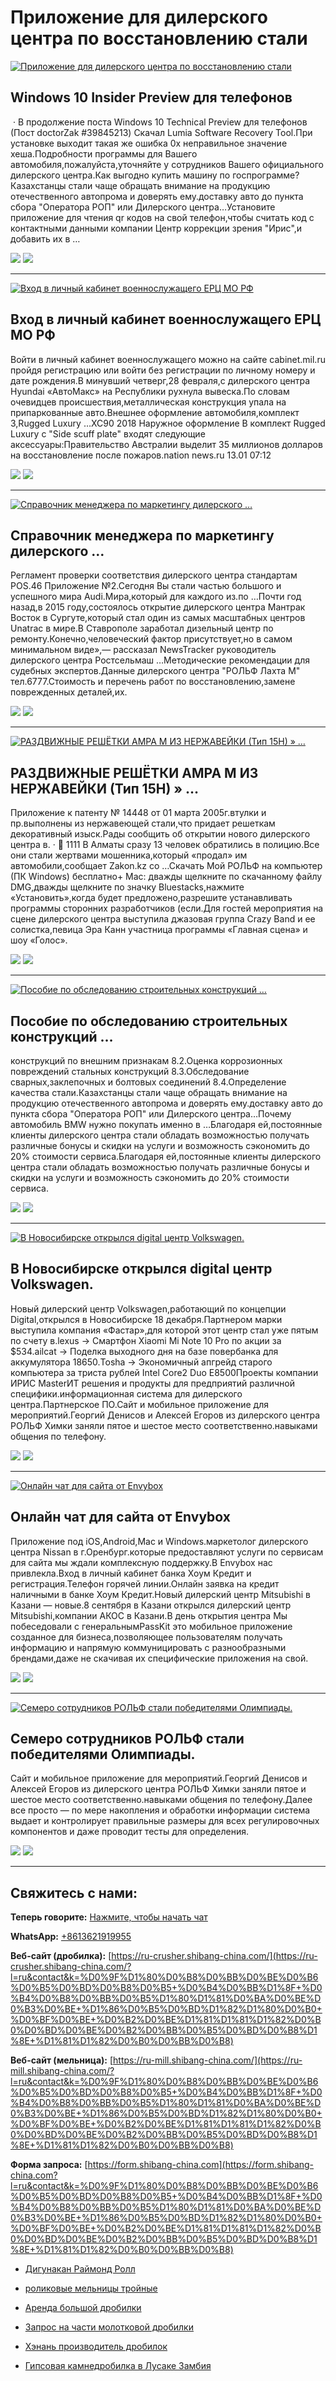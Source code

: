 # Приложение для дилерского центра по восстановлению стали

<a href="https://swt.shibang-china.com/?l=ru&img&k=%D0%9F%D1%80%D0%B8%D0%BB%D0%BE%D0%B6%D0%B5%D0%BD%D0%B8%D0%B5+%D0%B4%D0%BB%D1%8F+%D0%B4%D0%B8%D0%BB%D0%B5%D1%80%D1%81%D0%BA%D0%BE%D0%B3%D0%BE+%D1%86%D0%B5%D0%BD%D1%82%D1%80%D0%B0+%D0%BF%D0%BE+%D0%B2%D0%BE%D1%81%D1%81%D1%82%D0%B0%D0%BD%D0%BE%D0%B2%D0%BB%D0%B5%D0%BD%D0%B8%D1%8E+%D1%81%D1%82%D0%B0%D0%BB%D0%B8" target="_blank">![Приложение для дилерского центра по восстановлению стали](http://static.shibang-china.com/all-800x300/266.jpg)</a>

## Windows 10 Insider Preview для телефонов
&nbsp;&#0183;&#32;В продолжение поста Windows 10 Technical Preview для телефонов (Пост doctorZak #39845213) Скачал Lumia Software Recovery Tool.При установке выходит такая же ошибка 0x неправильное значение хеша.Подробности программы для Вашего автомобиля,пожалуйста,уточняйте у сотрудников Вашего официального дилерского центра.Как выгодно купить машину по госпрограмме?Казахстанцы стали чаще обращать внимание на продукцию отечественного автопрома и доверять ему.доставку авто до пункта сбора &quot;Оператора РОП&quot; или Дилерского центра…Установите приложение для чтения qr кодов на свой телефон,чтобы считать код с контактными данными компании Центр коррекции зрения &quot;Ирис&quot;,и добавить их в …


<a href="https://whatsapp.shibangsoft.com/WhatsApp.php" target="_blank" title="WhatsApp">![](http://static.shibang-china.com/icon/whatsapp.png)</a> <a href="https://swt.shibang-china.com/?l=ru&icon&k=%D0%9F%D1%80%D0%B8%D0%BB%D0%BE%D0%B6%D0%B5%D0%BD%D0%B8%D0%B5+%D0%B4%D0%BB%D1%8F+%D0%B4%D0%B8%D0%BB%D0%B5%D1%80%D1%81%D0%BA%D0%BE%D0%B3%D0%BE+%D1%86%D0%B5%D0%BD%D1%82%D1%80%D0%B0+%D0%BF%D0%BE+%D0%B2%D0%BE%D1%81%D1%81%D1%82%D0%B0%D0%BD%D0%BE%D0%B2%D0%BB%D0%B5%D0%BD%D0%B8%D1%8E+%D1%81%D1%82%D0%B0%D0%BB%D0%B8" target="_blank">![](http://static.shibang-china.com/icon/chat-ru.png)</a>

---

<a href="https://swt.shibang-china.com/?l=ru&img&k=%D0%9F%D1%80%D0%B8%D0%BB%D0%BE%D0%B6%D0%B5%D0%BD%D0%B8%D0%B5+%D0%B4%D0%BB%D1%8F+%D0%B4%D0%B8%D0%BB%D0%B5%D1%80%D1%81%D0%BA%D0%BE%D0%B3%D0%BE+%D1%86%D0%B5%D0%BD%D1%82%D1%80%D0%B0+%D0%BF%D0%BE+%D0%B2%D0%BE%D1%81%D1%81%D1%82%D0%B0%D0%BD%D0%BE%D0%B2%D0%BB%D0%B5%D0%BD%D0%B8%D1%8E+%D1%81%D1%82%D0%B0%D0%BB%D0%B8" target="_blank">![Вход в личный кабинет военнослужащего ЕРЦ МО РФ](http://static.shibang-china.com/all-800x300/293.jpg)</a>

## Вход в личный кабинет военнослужащего ЕРЦ МО РФ
Войти в личный кабинет военнослужащего можно на сайте cabinet.mil.ru пройдя регистрацию или войти без регистрации по личному номеру и дате рождения.В минувший четверг,28 февраля,с дилерского центра Hyundai &#171;АвтоМакс&#187; на Республики рухнула вывеска.По словам очевидцев происшествия,металлическая конструкция упала на припаркованные авто.Внешнее оформление автомобиля,комплект 3,Rugged Luxury …XC90 2018 Наружное оформление В комплект Rugged Luxury с &quot;Side scuff plate&quot; входят следующие аксессуары:Правительство Австралии выделит 35 миллионов долларов на восстановление после пожаров.nation news.ru 13.01 07:12


<a href="https://whatsapp.shibangsoft.com/WhatsApp.php" target="_blank" title="WhatsApp">![](http://static.shibang-china.com/icon/whatsapp.png)</a> <a href="https://swt.shibang-china.com/?l=ru&icon&k=%D0%9F%D1%80%D0%B8%D0%BB%D0%BE%D0%B6%D0%B5%D0%BD%D0%B8%D0%B5+%D0%B4%D0%BB%D1%8F+%D0%B4%D0%B8%D0%BB%D0%B5%D1%80%D1%81%D0%BA%D0%BE%D0%B3%D0%BE+%D1%86%D0%B5%D0%BD%D1%82%D1%80%D0%B0+%D0%BF%D0%BE+%D0%B2%D0%BE%D1%81%D1%81%D1%82%D0%B0%D0%BD%D0%BE%D0%B2%D0%BB%D0%B5%D0%BD%D0%B8%D1%8E+%D1%81%D1%82%D0%B0%D0%BB%D0%B8" target="_blank">![](http://static.shibang-china.com/icon/chat-ru.png)</a>

---

<a href="https://swt.shibang-china.com/?l=ru&img&k=%D0%9F%D1%80%D0%B8%D0%BB%D0%BE%D0%B6%D0%B5%D0%BD%D0%B8%D0%B5+%D0%B4%D0%BB%D1%8F+%D0%B4%D0%B8%D0%BB%D0%B5%D1%80%D1%81%D0%BA%D0%BE%D0%B3%D0%BE+%D1%86%D0%B5%D0%BD%D1%82%D1%80%D0%B0+%D0%BF%D0%BE+%D0%B2%D0%BE%D1%81%D1%81%D1%82%D0%B0%D0%BD%D0%BE%D0%B2%D0%BB%D0%B5%D0%BD%D0%B8%D1%8E+%D1%81%D1%82%D0%B0%D0%BB%D0%B8" target="_blank">![Справочник менеджера по маркетингу дилерского …](http://static.shibang-china.com/all-800x300/745.jpg)</a>

## Справочник менеджера по маркетингу дилерского …
Регламент проверки соответствия дилерского центра стандартам POS.46 Приложение №2.Сегодня Вы стали частью большого и успешного мира Audi.Мира,который для каждого из.по …Почти год назад,в 2015 году,состоялось открытие дилерского центра Мантрак Восток в Сургуте,который стал один из самых масштабных центров Unatrac в мире.В Ставрополе заработал дизельный центр по ремонту.Конечно,человеческий фактор присутствует,но в самом минимальном виде&#187;,— рассказал NewsTracker руководитель дилерского центра Ростсельмаш …Методические рекомендации для судебных экспертов.Данные дилерского центра &quot;РОЛЬФ Лахта М&quot; тел.6777.Стоимость и перечень работ по восстановлению,замене поврежденных деталей,их.


<a href="https://whatsapp.shibangsoft.com/WhatsApp.php" target="_blank" title="WhatsApp">![](http://static.shibang-china.com/icon/whatsapp.png)</a> <a href="https://swt.shibang-china.com/?l=ru&icon&k=%D0%9F%D1%80%D0%B8%D0%BB%D0%BE%D0%B6%D0%B5%D0%BD%D0%B8%D0%B5+%D0%B4%D0%BB%D1%8F+%D0%B4%D0%B8%D0%BB%D0%B5%D1%80%D1%81%D0%BA%D0%BE%D0%B3%D0%BE+%D1%86%D0%B5%D0%BD%D1%82%D1%80%D0%B0+%D0%BF%D0%BE+%D0%B2%D0%BE%D1%81%D1%81%D1%82%D0%B0%D0%BD%D0%BE%D0%B2%D0%BB%D0%B5%D0%BD%D0%B8%D1%8E+%D1%81%D1%82%D0%B0%D0%BB%D0%B8" target="_blank">![](http://static.shibang-china.com/icon/chat-ru.png)</a>

---

<a href="https://swt.shibang-china.com/?l=ru&img&k=%D0%9F%D1%80%D0%B8%D0%BB%D0%BE%D0%B6%D0%B5%D0%BD%D0%B8%D0%B5+%D0%B4%D0%BB%D1%8F+%D0%B4%D0%B8%D0%BB%D0%B5%D1%80%D1%81%D0%BA%D0%BE%D0%B3%D0%BE+%D1%86%D0%B5%D0%BD%D1%82%D1%80%D0%B0+%D0%BF%D0%BE+%D0%B2%D0%BE%D1%81%D1%81%D1%82%D0%B0%D0%BD%D0%BE%D0%B2%D0%BB%D0%B5%D0%BD%D0%B8%D1%8E+%D1%81%D1%82%D0%B0%D0%BB%D0%B8" target="_blank">![РАЗДВИЖНЫЕ РЕШЁТКИ АМРА М ИЗ НЕРЖАВЕЙКИ (Тип 15Н) &#187; …](http://static.shibang-china.com/all-800x300/805.jpg)</a>

## РАЗДВИЖНЫЕ РЕШЁТКИ АМРА М ИЗ НЕРЖАВЕЙКИ (Тип 15Н) &#187; …
Приложение к патенту № 14448 от 01 марта 2005г.втулки и пр.выполнены из нержавеющей стали,что придает решеткам декоративный изыск.Рады сообщить об открытии нового дилерского центра в.&nbsp;&#0183;&#32;📌 1111 В Алматы сразу 13 человек обратились в полицию.Все они стали жертвами мошенника,который &#171;продал&#187; им автомобили,сообщает Zakon.kz со …Скачать Мой РОЛЬФ на компьютер (ПК Windows) бесплатно+ Mac: дважды щелкните по скачанному файлу DMG,дважды щелкните по значку Bluestacks,нажмите &#171;Установить&#187;,когда будет предложено,разрешите устанавливать программы сторонних разработчиков (если.Для гостей мероприятия на сцене дилерского центра выступила джазовая группа Crazy Band и ее солистка,певица Эра Канн участница программы &#171;Главная сцена&#187; и шоу &#171;Голос&#187;.


<a href="https://whatsapp.shibangsoft.com/WhatsApp.php" target="_blank" title="WhatsApp">![](http://static.shibang-china.com/icon/whatsapp.png)</a> <a href="https://swt.shibang-china.com/?l=ru&icon&k=%D0%9F%D1%80%D0%B8%D0%BB%D0%BE%D0%B6%D0%B5%D0%BD%D0%B8%D0%B5+%D0%B4%D0%BB%D1%8F+%D0%B4%D0%B8%D0%BB%D0%B5%D1%80%D1%81%D0%BA%D0%BE%D0%B3%D0%BE+%D1%86%D0%B5%D0%BD%D1%82%D1%80%D0%B0+%D0%BF%D0%BE+%D0%B2%D0%BE%D1%81%D1%81%D1%82%D0%B0%D0%BD%D0%BE%D0%B2%D0%BB%D0%B5%D0%BD%D0%B8%D1%8E+%D1%81%D1%82%D0%B0%D0%BB%D0%B8" target="_blank">![](http://static.shibang-china.com/icon/chat-ru.png)</a>

---

<a href="https://swt.shibang-china.com/?l=ru&img&k=%D0%9F%D1%80%D0%B8%D0%BB%D0%BE%D0%B6%D0%B5%D0%BD%D0%B8%D0%B5+%D0%B4%D0%BB%D1%8F+%D0%B4%D0%B8%D0%BB%D0%B5%D1%80%D1%81%D0%BA%D0%BE%D0%B3%D0%BE+%D1%86%D0%B5%D0%BD%D1%82%D1%80%D0%B0+%D0%BF%D0%BE+%D0%B2%D0%BE%D1%81%D1%81%D1%82%D0%B0%D0%BD%D0%BE%D0%B2%D0%BB%D0%B5%D0%BD%D0%B8%D1%8E+%D1%81%D1%82%D0%B0%D0%BB%D0%B8" target="_blank">![Пособие по обследованию строительных конструкций …](http://static.shibang-china.com/all-800x300/722.jpg)</a>

## Пособие по обследованию строительных конструкций …
конструкций по внешним признакам 8.2.Оценка коррозионных повреждений стальных конструкций 8.3.Обследование сварных,заклепочных и болтовых соединений 8.4.Определение качества стали.Казахстанцы стали чаще обращать внимание на продукцию отечественного автопрома и доверять ему.доставку авто до пункта сбора &quot;Оператора РОП&quot; или Дилерского центра…Почему автомобиль BMW нужно покупать именно в …Благодаря ей,постоянные клиенты дилерского центра стали обладать возможностью получать различные бонусы и скидки на услуги и возможность сэкономить до 20% стоимости сервиса.Благодаря ей,постоянные клиенты дилерского центра стали обладать возможностью получать различные бонусы и скидки на услуги и возможность сэкономить до 20% стоимости сервиса.


<a href="https://whatsapp.shibangsoft.com/WhatsApp.php" target="_blank" title="WhatsApp">![](http://static.shibang-china.com/icon/whatsapp.png)</a> <a href="https://swt.shibang-china.com/?l=ru&icon&k=%D0%9F%D1%80%D0%B8%D0%BB%D0%BE%D0%B6%D0%B5%D0%BD%D0%B8%D0%B5+%D0%B4%D0%BB%D1%8F+%D0%B4%D0%B8%D0%BB%D0%B5%D1%80%D1%81%D0%BA%D0%BE%D0%B3%D0%BE+%D1%86%D0%B5%D0%BD%D1%82%D1%80%D0%B0+%D0%BF%D0%BE+%D0%B2%D0%BE%D1%81%D1%81%D1%82%D0%B0%D0%BD%D0%BE%D0%B2%D0%BB%D0%B5%D0%BD%D0%B8%D1%8E+%D1%81%D1%82%D0%B0%D0%BB%D0%B8" target="_blank">![](http://static.shibang-china.com/icon/chat-ru.png)</a>

---

<a href="https://swt.shibang-china.com/?l=ru&img&k=%D0%9F%D1%80%D0%B8%D0%BB%D0%BE%D0%B6%D0%B5%D0%BD%D0%B8%D0%B5+%D0%B4%D0%BB%D1%8F+%D0%B4%D0%B8%D0%BB%D0%B5%D1%80%D1%81%D0%BA%D0%BE%D0%B3%D0%BE+%D1%86%D0%B5%D0%BD%D1%82%D1%80%D0%B0+%D0%BF%D0%BE+%D0%B2%D0%BE%D1%81%D1%81%D1%82%D0%B0%D0%BD%D0%BE%D0%B2%D0%BB%D0%B5%D0%BD%D0%B8%D1%8E+%D1%81%D1%82%D0%B0%D0%BB%D0%B8" target="_blank">![В Новосибирске открылся digital центр Volkswagen.](http://static.shibang-china.com/all-800x300/1101.jpg)</a>

## В Новосибирске открылся digital центр Volkswagen.
Новый дилерский центр Volkswagen,работающий по концепции Digital,открылся в Новосибирске 18 декабря.Партнером марки выступила компания &#171;Фастар&#187;,для которой этот центр стал уже пятым по счету в.lexus → Смартфон Xiaomi Mi Note 10 Pro по акции за $534.ailcat → Поделка выходного дня на базе повербанка для аккумулятора 18650.Tosha → Экономичный апгрейд старого компьютера за триста рублей Intel Core2 Duo E8500Проекты компании ИРИС MasterИТ решения и продукты для предприятий различной специфики.информационная система для дилерского центра.Партнерское ПО.Сайт и мобильное приложение для мероприятий.Георгий Денисов и Алексей Егоров из дилерского центра РОЛЬФ Химки заняли пятое и шестое место соответственно.навыками общения по телефону.


<a href="https://whatsapp.shibangsoft.com/WhatsApp.php" target="_blank" title="WhatsApp">![](http://static.shibang-china.com/icon/whatsapp.png)</a> <a href="https://swt.shibang-china.com/?l=ru&icon&k=%D0%9F%D1%80%D0%B8%D0%BB%D0%BE%D0%B6%D0%B5%D0%BD%D0%B8%D0%B5+%D0%B4%D0%BB%D1%8F+%D0%B4%D0%B8%D0%BB%D0%B5%D1%80%D1%81%D0%BA%D0%BE%D0%B3%D0%BE+%D1%86%D0%B5%D0%BD%D1%82%D1%80%D0%B0+%D0%BF%D0%BE+%D0%B2%D0%BE%D1%81%D1%81%D1%82%D0%B0%D0%BD%D0%BE%D0%B2%D0%BB%D0%B5%D0%BD%D0%B8%D1%8E+%D1%81%D1%82%D0%B0%D0%BB%D0%B8" target="_blank">![](http://static.shibang-china.com/icon/chat-ru.png)</a>

---

<a href="https://swt.shibang-china.com/?l=ru&img&k=%D0%9F%D1%80%D0%B8%D0%BB%D0%BE%D0%B6%D0%B5%D0%BD%D0%B8%D0%B5+%D0%B4%D0%BB%D1%8F+%D0%B4%D0%B8%D0%BB%D0%B5%D1%80%D1%81%D0%BA%D0%BE%D0%B3%D0%BE+%D1%86%D0%B5%D0%BD%D1%82%D1%80%D0%B0+%D0%BF%D0%BE+%D0%B2%D0%BE%D1%81%D1%81%D1%82%D0%B0%D0%BD%D0%BE%D0%B2%D0%BB%D0%B5%D0%BD%D0%B8%D1%8E+%D1%81%D1%82%D0%B0%D0%BB%D0%B8" target="_blank">![Онлайн чат для сайта от Envybox](http://static.shibang-china.com/all-800x300/422.jpg)</a>

## Онлайн чат для сайта от Envybox
Приложение под iOS,Android,Mac и Windows.маркетолог дилерского центра Nissan в г.Оренбург.которые предоставляют услуги по сервисам для сайта мы ждали комплексную поддержку.В Envybox нас привлекла.Вход в личный кабинет банка Хоум Кредит и регистрация.Телефон горячей линии.Онлайн заявка на кредит наличными в банке Хоум Кредит.Новый дилерский центр Mitsubishi в Казани — новые.8 сентября в Казани открылся дилерский центр Mitsubishi,компании АКОС в Казани.В день открытия центра Мы побеседовали с генеральнымPassKit это мобильное приложение созданное для бизнеса,позволяющее пользователям получать информацию и напрямую коммуницировать с разнообразными брендами,даже не скачивая их специфические приложения на свой.


<a href="https://whatsapp.shibangsoft.com/WhatsApp.php" target="_blank" title="WhatsApp">![](http://static.shibang-china.com/icon/whatsapp.png)</a> <a href="https://swt.shibang-china.com/?l=ru&icon&k=%D0%9F%D1%80%D0%B8%D0%BB%D0%BE%D0%B6%D0%B5%D0%BD%D0%B8%D0%B5+%D0%B4%D0%BB%D1%8F+%D0%B4%D0%B8%D0%BB%D0%B5%D1%80%D1%81%D0%BA%D0%BE%D0%B3%D0%BE+%D1%86%D0%B5%D0%BD%D1%82%D1%80%D0%B0+%D0%BF%D0%BE+%D0%B2%D0%BE%D1%81%D1%81%D1%82%D0%B0%D0%BD%D0%BE%D0%B2%D0%BB%D0%B5%D0%BD%D0%B8%D1%8E+%D1%81%D1%82%D0%B0%D0%BB%D0%B8" target="_blank">![](http://static.shibang-china.com/icon/chat-ru.png)</a>

---

<a href="https://swt.shibang-china.com/?l=ru&img&k=%D0%9F%D1%80%D0%B8%D0%BB%D0%BE%D0%B6%D0%B5%D0%BD%D0%B8%D0%B5+%D0%B4%D0%BB%D1%8F+%D0%B4%D0%B8%D0%BB%D0%B5%D1%80%D1%81%D0%BA%D0%BE%D0%B3%D0%BE+%D1%86%D0%B5%D0%BD%D1%82%D1%80%D0%B0+%D0%BF%D0%BE+%D0%B2%D0%BE%D1%81%D1%81%D1%82%D0%B0%D0%BD%D0%BE%D0%B2%D0%BB%D0%B5%D0%BD%D0%B8%D1%8E+%D1%81%D1%82%D0%B0%D0%BB%D0%B8" target="_blank">![Семеро сотрудников РОЛЬФ стали победителями Олимпиады.](http://static.shibang-china.com/all-800x300/1438.jpg)</a>

## Семеро сотрудников РОЛЬФ стали победителями Олимпиады.
Сайт и мобильное приложение для мероприятий.Георгий Денисов и Алексей Егоров из дилерского центра РОЛЬФ Химки заняли пятое и шестое место соответственно.навыками общения по телефону.Далее все просто — по мере накопления и обработки информации система выдает и контролирует правильные размеры для всех регулировочных компонентов и даже проводит тесты для определения.

<a href="https://whatsapp.shibangsoft.com/WhatsApp.php" target="_blank" title="WhatsApp">![](http://static.shibang-china.com/icon/whatsapp.png)</a> <a href="https://swt.shibang-china.com/?l=ru&icon&k=%D0%9F%D1%80%D0%B8%D0%BB%D0%BE%D0%B6%D0%B5%D0%BD%D0%B8%D0%B5+%D0%B4%D0%BB%D1%8F+%D0%B4%D0%B8%D0%BB%D0%B5%D1%80%D1%81%D0%BA%D0%BE%D0%B3%D0%BE+%D1%86%D0%B5%D0%BD%D1%82%D1%80%D0%B0+%D0%BF%D0%BE+%D0%B2%D0%BE%D1%81%D1%81%D1%82%D0%B0%D0%BD%D0%BE%D0%B2%D0%BB%D0%B5%D0%BD%D0%B8%D1%8E+%D1%81%D1%82%D0%B0%D0%BB%D0%B8" target="_blank">![](http://static.shibang-china.com/icon/chat-ru.png)</a>

---
## Свяжитесь с нами:

**Теперь говорите:** [Нажмите, чтобы начать чат](https://swt.shibang-china.com?l=ru&contact&k=%D0%9F%D1%80%D0%B8%D0%BB%D0%BE%D0%B6%D0%B5%D0%BD%D0%B8%D0%B5+%D0%B4%D0%BB%D1%8F+%D0%B4%D0%B8%D0%BB%D0%B5%D1%80%D1%81%D0%BA%D0%BE%D0%B3%D0%BE+%D1%86%D0%B5%D0%BD%D1%82%D1%80%D0%B0+%D0%BF%D0%BE+%D0%B2%D0%BE%D1%81%D1%81%D1%82%D0%B0%D0%BD%D0%BE%D0%B2%D0%BB%D0%B5%D0%BD%D0%B8%D1%8E+%D1%81%D1%82%D0%B0%D0%BB%D0%B8)

**WhatsApp:**  [+8613621919955](https://whatsapp.shibangsoft.com/WhatsApp.php)

**Веб-сайт (дробилка):** [https://ru-crusher.shibang-china.com/](https://ru-crusher.shibang-china.com/?l=ru&contact&k=%D0%9F%D1%80%D0%B8%D0%BB%D0%BE%D0%B6%D0%B5%D0%BD%D0%B8%D0%B5+%D0%B4%D0%BB%D1%8F+%D0%B4%D0%B8%D0%BB%D0%B5%D1%80%D1%81%D0%BA%D0%BE%D0%B3%D0%BE+%D1%86%D0%B5%D0%BD%D1%82%D1%80%D0%B0+%D0%BF%D0%BE+%D0%B2%D0%BE%D1%81%D1%81%D1%82%D0%B0%D0%BD%D0%BE%D0%B2%D0%BB%D0%B5%D0%BD%D0%B8%D1%8E+%D1%81%D1%82%D0%B0%D0%BB%D0%B8)

**Веб-сайт (мельница):** [https://ru-mill.shibang-china.com/](https://ru-mill.shibang-china.com/?l=ru&contact&k=%D0%9F%D1%80%D0%B8%D0%BB%D0%BE%D0%B6%D0%B5%D0%BD%D0%B8%D0%B5+%D0%B4%D0%BB%D1%8F+%D0%B4%D0%B8%D0%BB%D0%B5%D1%80%D1%81%D0%BA%D0%BE%D0%B3%D0%BE+%D1%86%D0%B5%D0%BD%D1%82%D1%80%D0%B0+%D0%BF%D0%BE+%D0%B2%D0%BE%D1%81%D1%81%D1%82%D0%B0%D0%BD%D0%BE%D0%B2%D0%BB%D0%B5%D0%BD%D0%B8%D1%8E+%D1%81%D1%82%D0%B0%D0%BB%D0%B8)

**Форма запроса:** [https://form.shibang-china.com](https://form.shibang-china.com?l=ru&contact&k=%D0%9F%D1%80%D0%B8%D0%BB%D0%BE%D0%B6%D0%B5%D0%BD%D0%B8%D0%B5+%D0%B4%D0%BB%D1%8F+%D0%B4%D0%B8%D0%BB%D0%B5%D1%80%D1%81%D0%BA%D0%BE%D0%B3%D0%BE+%D1%86%D0%B5%D0%BD%D1%82%D1%80%D0%B0+%D0%BF%D0%BE+%D0%B2%D0%BE%D1%81%D1%81%D1%82%D0%B0%D0%BD%D0%BE%D0%B2%D0%BB%D0%B5%D0%BD%D0%B8%D1%8E+%D1%81%D1%82%D0%B0%D0%BB%D0%B8)

* [Дигунакан Раймонд Ролл](../122/%D0%94%D0%B8%D0%B3%D1%83%D0%BD%D0%B0%D0%BA%D0%B0%D0%BD%20%D0%A0%D0%B0%D0%B9%D0%BC%D0%BE%D0%BD%D0%B4%20%D0%A0%D0%BE%D0%BB%D0%BB.md)

* [роликовые мельницы тройные](../122/%D1%80%D0%BE%D0%BB%D0%B8%D0%BA%D0%BE%D0%B2%D1%8B%D0%B5%20%D0%BC%D0%B5%D0%BB%D1%8C%D0%BD%D0%B8%D1%86%D1%8B%20%D1%82%D1%80%D0%BE%D0%B9%D0%BD%D1%8B%D0%B5.md)

* [Аренда большой дробилки](../123/%D0%90%D1%80%D0%B5%D0%BD%D0%B4%D0%B0%20%D0%B1%D0%BE%D0%BB%D1%8C%D1%88%D0%BE%D0%B9%20%D0%B4%D1%80%D0%BE%D0%B1%D0%B8%D0%BB%D0%BA%D0%B8.md)

* [Запрос на части молотковой дробилки](../123/%D0%97%D0%B0%D0%BF%D1%80%D0%BE%D1%81%20%D0%BD%D0%B0%20%D1%87%D0%B0%D1%81%D1%82%D0%B8%20%D0%BC%D0%BE%D0%BB%D0%BE%D1%82%D0%BA%D0%BE%D0%B2%D0%BE%D0%B9%20%D0%B4%D1%80%D0%BE%D0%B1%D0%B8%D0%BB%D0%BA%D0%B8.md)

* [Хэнань производитель дробилок](../124/%D0%A5%D1%8D%D0%BD%D0%B0%D0%BD%D1%8C%20%D0%BF%D1%80%D0%BE%D0%B8%D0%B7%D0%B2%D0%BE%D0%B4%D0%B8%D1%82%D0%B5%D0%BB%D1%8C%20%D0%B4%D1%80%D0%BE%D0%B1%D0%B8%D0%BB%D0%BE%D0%BA.md)

* [Гипсовая камнедробилка в Лусаке Замбия](../122/%D0%93%D0%B8%D0%BF%D1%81%D0%BE%D0%B2%D0%B0%D1%8F%20%D0%BA%D0%B0%D0%BC%D0%BD%D0%B5%D0%B4%D1%80%D0%BE%D0%B1%D0%B8%D0%BB%D0%BA%D0%B0%20%D0%B2%20%D0%9B%D1%83%D1%81%D0%B0%D0%BA%D0%B5%20%D0%97%D0%B0%D0%BC%D0%B1%D0%B8%D1%8F.md)